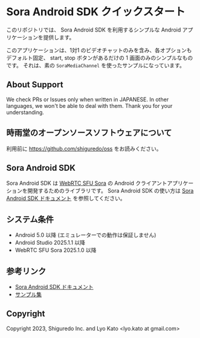 # Sora Android SDK クイックスタート

このリポジトリでは、 Sora Android SDK を利用するシンプルな Android アプリケーションを提供します。

このアプリケーションは、1対1 のビデオチャットのみを含み、各オプションもデフォルト固定、
start, stop ボタンがあるだけの 1 画面のみのシンプルなものです。
それは、素の `SoraMediaChannel` を使ったサンプルになっています。

## About Support

We check PRs or Issues only when written in JAPANESE.
In other languages, we won't be able to deal with them. Thank you for your understanding.

## 時雨堂のオープンソースソフトウェアについて

利用前に https://github.com/shiguredo/oss をお読みください。

## Sora Android SDK

Sora Android SDK は [WebRTC SFU Sora](https://sora.shiguredo.jp) の
Android クライアントアプリケーションを開発するためのライブラリです。
Sora Android SDK の使い方は
[Sora Android SDK ドキュメント](https://sora-android-sdk.shiguredo.jp/)
を参照してください。

## システム条件

- Android 5.0 以降 (エミュレーターでの動作は保証しません)
- Android Studio 2025.1.1 以降
- WebRTC SFU Sora 2025.1.0 以降

## 参考リンク

- [Sora Android SDK ドキュメント](https://sora-android-sdk.shiguredo.jp/)
- [サンプル集](https://github.com/shiguredo/sora-android-sdk-samples)

## Copyright

Copyright 2023, Shiguredo Inc. and Lyo Kato <lyo.kato at gmail.com>
